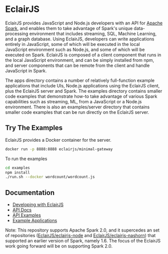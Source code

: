 # EclairJS

EclairJS provides JavaScript and Node.js developers with an API for [Apache Spark](http://spark.apache.org/), and enables them to take advantage of Spark's unique data-processing environment that includes streaming, SQL, Machine Learning, and a graph database. Using EclairJS, developers can write applications entirely in JavaScript, some of which will be executed in the local JavaScript environment such as Node.js, and some of which will be executed on Spark. EclairJS is composed of a client component that runs in the local JavaScript environment, and can be simply installed from npm, and server components that can be remote from the client and handle JavaScript in Spark.

The apps directory contains a number of relatively full-function example applications that include UIs, Node.js applications using the EclairJS client, plus the EclairJS server and Spark. The examples directory contains smaller code examples that demonstrate how-to take advantage of various Spark capabilities such as streaming, ML, from a JavaScript or a Node.js environment. There is also an examples/server directory that contains smaller code examples that can be run directly on the EclairJS server.

## Try The Examples
EclairJS provides a Docker container for the server.

```bash
docker run -p 8888:8888 eclairjs/minimal-gateway
```

To run the examples

```bash
cd examples
npm install
./run.sh --docker wordcount/wordcount.js
```

## Documentation
* [Developing with EclairJS](https://github.com/EclairJS/eclairjs/wiki/Developing-With-EclairJS-Client)
* [API Docs](https://eclairjs.github.io/eclairjs/client/docs/jsdoc/index.html)
* [API Examples](https://github.com/EclairJS/eclairjs/tree/master/examples)
* [Example Applications](https://github.com/EclairJS/eclairjs-examples)

Note: This repository supports Apache Spark 2.0, and it supercedes an set of repositories ([EclairJS/eclairjs-node](https://github.com/EclairJS/eclairjs-node) and [EclairJS/eclairjs-nashorn](https://github.com/EclairJS/eclairjs-nashorn)) that supported an earlier version of Spark, namely 1.6. The focus of the EclairJS work going forward will be on supporting Spark 2.0.

